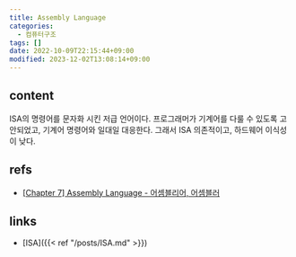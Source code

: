 ```yaml
---
title: Assembly Language
categories:
  - 컴퓨터구조
tags: []
date: 2022-10-09T22:15:44+09:00
modified: 2023-12-02T13:08:14+09:00
---
```


## content
ISA의 명령어를 문자화 시킨 저급 언어이다.  프로그래머가 기계어를 다룰 수 있도록 고안되었고, 기계어 명령어와 일대일 대응한다. 그래서 ISA 의존적이고, 하드웨어 이식성이 낮다.


## refs
- [[Chapter 7] Assembly Language - 어셈블리어, 어셈블러](https://it-eldorado.tistory.com/23)


## links
- [ISA]({{< ref "/posts/ISA.md" >}})
